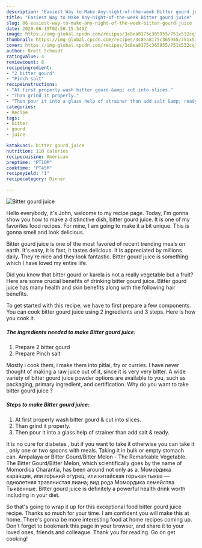 ```yaml
---
description: "Easiest Way to Make Any-night-of-the-week Bitter gourd juice"
title: "Easiest Way to Make Any-night-of-the-week Bitter gourd juice"
slug: 86-easiest-way-to-make-any-night-of-the-week-bitter-gourd-juice
date: 2020-06-19T02:50:15.549Z
image: https://img-global.cpcdn.com/recipes/3c8ea8175c365955/751x532cq70/bitter-gourd-juice-recipe-main-photo.jpg
thumbnail: https://img-global.cpcdn.com/recipes/3c8ea8175c365955/751x532cq70/bitter-gourd-juice-recipe-main-photo.jpg
cover: https://img-global.cpcdn.com/recipes/3c8ea8175c365955/751x532cq70/bitter-gourd-juice-recipe-main-photo.jpg
author: Brett Schmidt
ratingvalue: 4
reviewcount: 8
recipeingredient:
- "2 bitter gourd"
- "Pinch salt"
recipeinstructions:
- "At first properly wash bitter gourd &amp; cut into slices."
- "Than grind it properly."
- "Then pour it into a glass help of strainer than add salt &amp; ready."
categories:
- Recipe
tags:
- bitter
- gourd
- juice

katakunci: bitter gourd juice 
nutrition: 110 calories
recipecuisine: American
preptime: "PT10M"
cooktime: "PT45M"
recipeyield: "1"
recipecategory: Dinner

---
```



![Bitter gourd juice](https://img-global.cpcdn.com/recipes/3c8ea8175c365955/751x532cq70/bitter-gourd-juice-recipe-main-photo.jpg)

Hello everybody, it's John, welcome to my recipe page. Today, I'm gonna show you how to make a distinctive dish, bitter gourd juice. It is one of my favorites food recipes. For mine, I am going to make it a bit unique. This is gonna smell and look delicious.

Bitter gourd juice is one of the most favored of recent trending meals on earth. It's easy, it is fast, it tastes delicious. It is appreciated by millions daily. They're nice and they look fantastic. Bitter gourd juice is something which I have loved my entire life.

Did you know that bitter gourd or karela is not a really vegetable but a fruit? Here are some crucial benefits of drinking bitter gourd juice. Bitter gourd juice has many health and skin benefits along with the following hair benefits.


To get started with this recipe, we have to first prepare a few components. You can cook bitter gourd juice using 2 ingredients and 3 steps. Here is how you cook it.

<!--inarticleads1-->

##### The ingredients needed to make Bitter gourd juice:

1. Prepare 2 bitter gourd
1. Prepare Pinch salt


Mostly i cook them, i make them into pitlai, fry or curries. I have never thought of making a raw juice out of it, since it is very very bitter. A wide variety of bitter gourd juice powder options are available to you, such as packaging, primary ingredient, and certification. Why do you want to take bitter gourd juice ? 

<!--inarticleads2-->

##### Steps to make Bitter gourd juice:

1. At first properly wash bitter gourd &amp; cut into slices.
1. Than grind it properly.
1. Then pour it into a glass help of strainer than add salt &amp; ready.


It is no cure for diabetes , but if you want to take it otherwise you can take it , only one or two spoons with meals. Taking it in bulk or empty stomach can. Ampalaya or Bitter Gourd/Bitter Melon - The Remarkable Vegetable. The Bitter Gourd/Bitter Melon, which scientifically goes by the name of Momordica Charantia, has been around not only as a. Момо́рдика хара́нция, или го́рький огуре́ц, или китайская горькая тыква — однолетняя травянистая лиана; вид рода Момордика семейства Тыквенные. Bitter gourd juice is definitely a powerful health drink worth including in your diet. 

So that's going to wrap it up for this exceptional food bitter gourd juice recipe. Thanks so much for your time. I am confident you will make this at home. There's gonna be more interesting food at home recipes coming up. Don't forget to bookmark this page in your browser, and share it to your loved ones, friends and colleague. Thank you for reading. Go on get cooking!
